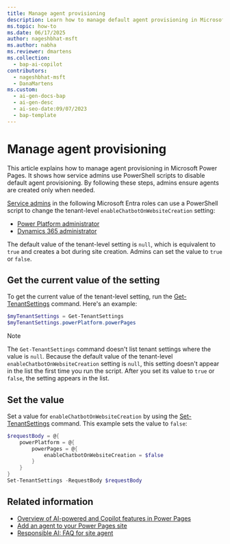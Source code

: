 ```yaml
---
title: Manage agent provisioning
description: Learn how to manage default agent provisioning in Microsoft Power Pages by using PowerShell scripts.
ms.topic: how-to
ms.date: 06/17/2025
author: nageshbhat-msft
ms.author: nabha
ms.reviewer: dmartens
ms.collection: 
  - bap-ai-copilot
contributors:
  - nageshbhat-msft
  - DanaMartens
ms.custom:
  - ai-gen-docs-bap
  - ai-gen-desc
  - ai-seo-date:09/07/2023
  - bap-template
---
```


# Manage agent provisioning

This article explains how to manage agent provisioning in Microsoft Power Pages. It shows how service admins use PowerShell scripts to disable default agent provisioning. By following these steps, admins ensure agents are created only when needed.

[Service admins](/power-platform/admin/use-service-admin-role-manage-tenant) in the following Microsoft Entra roles can use a PowerShell script to change the tenant-level `enableChatbotOnWebsiteCreation` setting:

- [Power Platform administrator](/power-platform/admin/use-service-admin-role-manage-tenant#power-platform-administrator)
- [Dynamics 365 administrator](/power-platform/admin/use-service-admin-role-manage-tenant#dynamics-365-administrator)

The default value of the tenant-level setting is `null`, which is equivalent to `true` and creates a bot during site creation. Admins can set the value to `true` or `false`.

## Get the current value of the setting

To get the current value of the tenant-level setting, run the [Get-TenantSettings](/powershell/module/microsoft.powerapps.administration.powershell/get-tenantsettings) command. Here's an example:

```powershell
$myTenantSettings = Get-TenantSettings
$myTenantSettings.powerPlatform.powerPages
```

> [!NOTE]
> The `Get-TenantSettings` command doesn't list tenant settings where the value is `null`. Because the default value of the tenant-level `enableChatbotOnWebsiteCreation` setting is `null`, this setting doesn't appear in the list the first time you run the script. After you set its value to `true` or `false`, the setting appears in the list.

## Set the value

Set a value for `enableChatbotOnWebsiteCreation` by using the [Set-TenantSettings](/powershell/module/microsoft.powerapps.administration.powershell/set-tenantsettings) command. This example sets the value to `false`:

```powershell
$requestBody = @{
    powerPlatform = @{
        powerPages = @{
            enableChatbotOnWebsiteCreation = $false
        }
    }
}
Set-TenantSettings -RequestBody $requestBody
```

## Related information

- [Overview of AI-powered and Copilot features in Power Pages](../configure/ai-copilot-overview.md)
- [Add an agent to your Power Pages site](../getting-started/enable-agent.md)
- [Responsible AI: FAQ for site agent](../faqs-site-agent.md)
